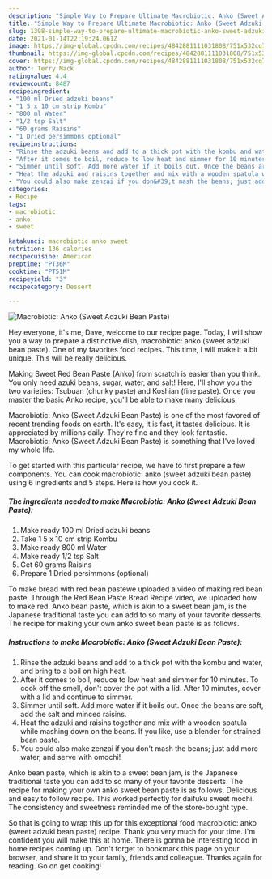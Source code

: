 ```yaml
---
description: "Simple Way to Prepare Ultimate Macrobiotic: Anko (Sweet Adzuki Bean Paste)"
title: "Simple Way to Prepare Ultimate Macrobiotic: Anko (Sweet Adzuki Bean Paste)"
slug: 1398-simple-way-to-prepare-ultimate-macrobiotic-anko-sweet-adzuki-bean-paste
date: 2021-01-14T22:19:24.061Z
image: https://img-global.cpcdn.com/recipes/4842881111031808/751x532cq70/macrobiotic-anko-sweet-adzuki-bean-paste-recipe-main-photo.jpg
thumbnail: https://img-global.cpcdn.com/recipes/4842881111031808/751x532cq70/macrobiotic-anko-sweet-adzuki-bean-paste-recipe-main-photo.jpg
cover: https://img-global.cpcdn.com/recipes/4842881111031808/751x532cq70/macrobiotic-anko-sweet-adzuki-bean-paste-recipe-main-photo.jpg
author: Terry Mack
ratingvalue: 4.4
reviewcount: 8487
recipeingredient:
- "100 ml Dried adzuki beans"
- "1 5 x 10 cm strip Kombu"
- "800 ml Water"
- "1/2 tsp Salt"
- "60 grams Raisins"
- "1 Dried persimmons optional"
recipeinstructions:
- "Rinse the adzuki beans and add to a thick pot with the kombu and water, and bring to a boil on high heat."
- "After it comes to boil, reduce to low heat and simmer for 10 minutes. To cook off the smell, don&#39;t cover the pot with a lid. After 10 minutes, cover with a lid and continue to simmer."
- "Simmer until soft. Add more water if it boils out. Once the beans are soft, add the salt and minced raisins."
- "Heat the adzuki and raisins together and mix with a wooden spatula while mashing down on the beans. If you like, use a blender for strained bean paste."
- "You could also make zenzai if you don&#39;t mash the beans; just add more water, and serve with omochi!"
categories:
- Recipe
tags:
- macrobiotic
- anko
- sweet

katakunci: macrobiotic anko sweet 
nutrition: 136 calories
recipecuisine: American
preptime: "PT36M"
cooktime: "PT51M"
recipeyield: "3"
recipecategory: Dessert

---
```



![Macrobiotic: Anko (Sweet Adzuki Bean Paste)](https://img-global.cpcdn.com/recipes/4842881111031808/751x532cq70/macrobiotic-anko-sweet-adzuki-bean-paste-recipe-main-photo.jpg)

Hey everyone, it's me, Dave, welcome to our recipe page. Today, I will show you a way to prepare a distinctive dish, macrobiotic: anko (sweet adzuki bean paste). One of my favorites food recipes. This time, I will make it a bit unique. This will be really delicious.

Making Sweet Red Bean Paste (Anko) from scratch is easier than you think. You only need azuki beans, sugar, water, and salt! Here, I&#39;ll show you the two varieties: Tsubuan (chunky paste) and Koshian (fine paste). Once you master the basic Anko recipe, you&#39;ll be able to make many delicious.

Macrobiotic: Anko (Sweet Adzuki Bean Paste) is one of the most favored of recent trending foods on earth. It's easy, it is fast, it tastes delicious. It is appreciated by millions daily. They're fine and they look fantastic. Macrobiotic: Anko (Sweet Adzuki Bean Paste) is something that I've loved my whole life.


To get started with this particular recipe, we have to first prepare a few components. You can cook macrobiotic: anko (sweet adzuki bean paste) using 6 ingredients and 5 steps. Here is how you cook it.

<!--inarticleads1-->

##### The ingredients needed to make Macrobiotic: Anko (Sweet Adzuki Bean Paste):

1. Make ready 100 ml Dried adzuki beans
1. Take 1 5 x 10 cm strip Kombu
1. Make ready 800 ml Water
1. Make ready 1/2 tsp Salt
1. Get 60 grams Raisins
1. Prepare 1 Dried persimmons (optional)


To make bread with red bean pastewe uploaded a video of making red bean paste. Through the Red Bean Paste Bread Recipe video, we uploaded how to make red. Anko bean paste, which is akin to a sweet bean jam, is the Japanese traditional taste you can add to so many of your favorite desserts. The recipe for making your own anko sweet bean paste is as follows. 

<!--inarticleads2-->

##### Instructions to make Macrobiotic: Anko (Sweet Adzuki Bean Paste):

1. Rinse the adzuki beans and add to a thick pot with the kombu and water, and bring to a boil on high heat.
1. After it comes to boil, reduce to low heat and simmer for 10 minutes. To cook off the smell, don&#39;t cover the pot with a lid. After 10 minutes, cover with a lid and continue to simmer.
1. Simmer until soft. Add more water if it boils out. Once the beans are soft, add the salt and minced raisins.
1. Heat the adzuki and raisins together and mix with a wooden spatula while mashing down on the beans. If you like, use a blender for strained bean paste.
1. You could also make zenzai if you don&#39;t mash the beans; just add more water, and serve with omochi!


Anko bean paste, which is akin to a sweet bean jam, is the Japanese traditional taste you can add to so many of your favorite desserts. The recipe for making your own anko sweet bean paste is as follows. Delicious and easy to follow recipe. This worked perfectly for daifuku sweet mochi. The consistency and sweetness reminded me of the store-bought type. 

So that is going to wrap this up for this exceptional food macrobiotic: anko (sweet adzuki bean paste) recipe. Thank you very much for your time. I'm confident you will make this at home. There is gonna be interesting food in home recipes coming up. Don't forget to bookmark this page on your browser, and share it to your family, friends and colleague. Thanks again for reading. Go on get cooking!
